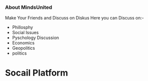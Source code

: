 

### About MindsUnited
Make Your Friends and Discuss on Diskus
 Here you can Discuss on:- 

- Phillosphy 
- Social Issues
- Pyschology Discussion
- Economics 
- Geopolitics 
- politics 

 

# Socail Platform 
